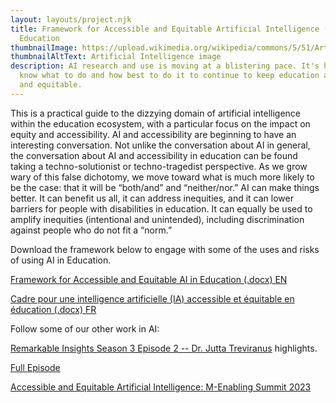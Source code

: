 ```yaml
---
layout: layouts/project.njk
title: Framework for Accessible and Equitable Artificial Intelligence (AI) in
  Education
thumbnailImage: https://upload.wikimedia.org/wikipedia/commons/5/51/Artificial_Intelligence%2C_AI.jpg
thumbnailAltText: Artificial Intelligence image
description: AI research and use is moving at a blistering pace. It's hard to
  know what to do and how best to do it to continue to keep education accessible
  and equitable.
---
```

This is a practical guide to the dizzying domain of artificial intelligence within the education ecosystem, with a particular focus on the impact on equity and accessibility. AI and accessibility are beginning to have an interesting conversation. Not unlike the conversation about AI in general, the conversation about AI and accessibility in education can be found taking a techno-solutionist or techno-tragedist perspective. As we grow wary of this false dichotomy, we move toward what is much more likely to be the case: that it will be “both/and” and “neither/nor.” AI can make things better. It can benefit us all, it can address inequities, and it can lower barriers for people with disabilities in education. It can equally be used to amplify inequities (intentional and unintended), including discrimination against people who do not fit a “norm.”

Download the framework below to engage with some of the uses and risks of using AI in Education.

[Framework for Accessible and Equitable AI in Education (.docx) EN](/media/framework-for-ai-in-education.docx)

[Cadre pour une intelligence artificielle (IA) accessible et équitable en éducation (.docx) FR](/media/framework-for-ai-in-education-frca-final.docx)

Follow some of our other work in AI:

[Remarkable Insights Season 3 Episode 2 -- Dr. Jutta Treviranus](https://www.youtube.com/watch?v=p0H_PBRTRGk) highlights.

[Full Episode](https://www.remarkable.org/blog-posts/jutta-treviranus-removing-bias-from-ai?utm_source=LinkedInO&utm_medium=Insights&utm_campaign=S3E2)

[Accessible and Equitable Artificial Intelligence: M-Enabling Summit 2023](https://www.youtube.com/watch?v=e3pUMxA6AIg)
